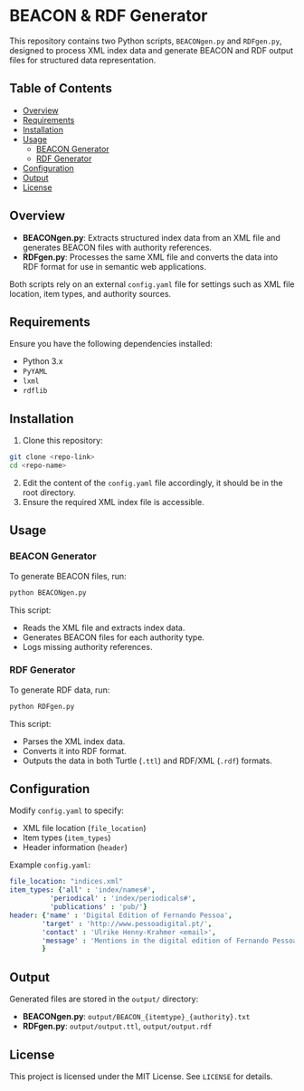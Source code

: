# BEACON & RDF Generator

This repository contains two Python scripts, `BEACONgen.py` and `RDFgen.py`, designed to process XML index data and generate BEACON and RDF output files for structured data representation.

## Table of Contents
- [Overview](#overview)
- [Requirements](#requirements)
- [Installation](#installation)
- [Usage](#usage)
  - [BEACON Generator](#beacon-generator)
  - [RDF Generator](#rdf-generator)
- [Configuration](#configuration)
- [Output](#output)
- [License](#license)

## Overview
- **BEACONgen.py**: Extracts structured index data from an XML file and generates BEACON files with authority references.
- **RDFgen.py**: Processes the same XML file and converts the data into RDF format for use in semantic web applications.

Both scripts rely on an external `config.yaml` file for settings such as XML file location, item types, and authority sources.

## Requirements
Ensure you have the following dependencies installed:
- Python 3.x
- `PyYAML`
- `lxml`
- `rdflib`

## Installation
1. Clone this repository:
```sh
git clone <repo-link>
cd <repo-name>
```
2. Edit the content of the `config.yaml` file accordingly, it should be in the root directory.
3. Ensure the required XML index file is accessible.

## Usage

### BEACON Generator
To generate BEACON files, run:
```sh
python BEACONgen.py
```
This script:
- Reads the XML file and extracts index data.
- Generates BEACON files for each authority type.
- Logs missing authority references.

### RDF Generator
To generate RDF data, run:
```sh
python RDFgen.py
```
This script:
- Parses the XML index data.
- Converts it into RDF format.
- Outputs the data in both Turtle (`.ttl`) and RDF/XML (`.rdf`) formats.

## Configuration
Modify `config.yaml` to specify:
- XML file location (`file_location`)
- Item types (`item_types`)
- Header information (`header`)

Example `config.yaml`:
```yaml
file_location: "indices.xml"
item_types: {'all' : 'index/names#',
          'periodical' : 'index/periodicals#',
          'publications' : 'pub/'}
header: {'name' : 'Digital Edition of Fernando Pessoa',
        'target' : 'http://www.pessoadigital.pt/',
        'contact' : 'Ulrike Henny-Krahmer <email>',
        'message' : 'Mentions in the digital edition of Fernando Pessoa',
        }
```

## Output
Generated files are stored in the `output/` directory:
- **BEACONgen.py**: `output/BEACON_{itemtype}_{authority}.txt`
- **RDFgen.py**: `output/output.ttl`, `output/output.rdf`

## License
This project is licensed under the MIT License. See `LICENSE` for details.
